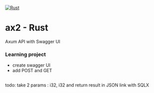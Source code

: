 [![Rust](https://github.com/RGGH/ax2/actions/workflows/rust.yml/badge.svg)](https://github.com/RGGH/ax2/actions/workflows/rust.yml)
# ax2 - Rust
Axum API with Swagger UI

### Learning project
- create swagger UI
- add POST and GET

## 
  todo: take 2 params : i32, i32 and return result in JSON
  link with SQLX

